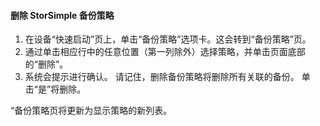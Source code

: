 
<!--author=SharS last changed: 11/06/15-->

#### <a name="to-delete-a-storsimple-backup-policy"></a>删除 StorSimple 备份策略
1. 在设备“快速启动”页上，单击“备份策略”选项卡。这会转到“备份策略”页。
2. 通过单击相应行中的任意位置（第一列除外）选择策略，并单击页面底部的“删除”。
3. 系统会提示进行确认。 请记住，删除备份策略将删除所有关联的备份。 单击“是”将删除。

“备份策略页将更新为显示策略的新列表。

